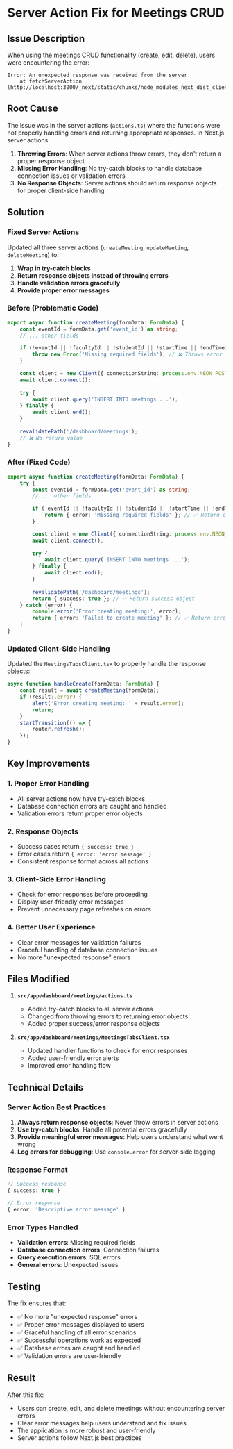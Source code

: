 # Server Action Fix for Meetings CRUD

## Issue Description

When using the meetings CRUD functionality (create, edit, delete), users were encountering the error:
```
Error: An unexpected response was received from the server.
    at fetchServerAction (http://localhost:3000/_next/static/chunks/node_modules_next_dist_client_8f19e6fb._.js:18118:37)
```

## Root Cause

The issue was in the server actions (`actions.ts`) where the functions were not properly handling errors and returning appropriate responses. In Next.js server actions:

1. **Throwing Errors**: When server actions throw errors, they don't return a proper response object
2. **Missing Error Handling**: No try-catch blocks to handle database connection issues or validation errors
3. **No Response Objects**: Server actions should return response objects for proper client-side handling

## Solution

### Fixed Server Actions

Updated all three server actions (`createMeeting`, `updateMeeting`, `deleteMeeting`) to:

1. **Wrap in try-catch blocks**
2. **Return response objects instead of throwing errors**
3. **Handle validation errors gracefully**
4. **Provide proper error messages**

### Before (Problematic Code)

```typescript
export async function createMeeting(formData: FormData) {
    const eventId = formData.get('event_id') as string;
    // ... other fields

    if (!eventId || !facultyId || !studentId || !startTime || !endTime) {
        throw new Error('Missing required fields'); // ❌ Throws error
    }

    const client = new Client({ connectionString: process.env.NEON_POSTGRES_URL });
    await client.connect();
    
    try {
        await client.query('INSERT INTO meetings ...');
    } finally {
        await client.end();
    }
    
    revalidatePath('/dashboard/meetings');
    // ❌ No return value
}
```

### After (Fixed Code)

```typescript
export async function createMeeting(formData: FormData) {
    try {
        const eventId = formData.get('event_id') as string;
        // ... other fields

        if (!eventId || !facultyId || !studentId || !startTime || !endTime) {
            return { error: 'Missing required fields' }; // ✅ Return error object
        }

        const client = new Client({ connectionString: process.env.NEON_POSTGRES_URL });
        await client.connect();
        
        try {
            await client.query('INSERT INTO meetings ...');
        } finally {
            await client.end();
        }
        
        revalidatePath('/dashboard/meetings');
        return { success: true }; // ✅ Return success object
    } catch (error) {
        console.error('Error creating meeting:', error);
        return { error: 'Failed to create meeting' }; // ✅ Return error object
    }
}
```

### Updated Client-Side Handling

Updated the `MeetingsTabsClient.tsx` to properly handle the response objects:

```typescript
async function handleCreate(formData: FormData) {
    const result = await createMeeting(formData);
    if (result?.error) {
        alert('Error creating meeting: ' + result.error);
        return;
    }
    startTransition(() => {
        router.refresh();
    });
}
```

## Key Improvements

### 1. **Proper Error Handling**
- All server actions now have try-catch blocks
- Database connection errors are caught and handled
- Validation errors return proper error objects

### 2. **Response Objects**
- Success cases return `{ success: true }`
- Error cases return `{ error: 'error message' }`
- Consistent response format across all actions

### 3. **Client-Side Error Handling**
- Check for error responses before proceeding
- Display user-friendly error messages
- Prevent unnecessary page refreshes on errors

### 4. **Better User Experience**
- Clear error messages for validation failures
- Graceful handling of database connection issues
- No more "unexpected response" errors

## Files Modified

1. **`src/app/dashboard/meetings/actions.ts`**
   - Added try-catch blocks to all server actions
   - Changed from throwing errors to returning error objects
   - Added proper success/error response objects

2. **`src/app/dashboard/meetings/MeetingsTabsClient.tsx`**
   - Updated handler functions to check for error responses
   - Added user-friendly error alerts
   - Improved error handling flow

## Technical Details

### Server Action Best Practices

1. **Always return response objects**: Never throw errors in server actions
2. **Use try-catch blocks**: Handle all potential errors gracefully
3. **Provide meaningful error messages**: Help users understand what went wrong
4. **Log errors for debugging**: Use `console.error` for server-side logging

### Response Format

```typescript
// Success response
{ success: true }

// Error response
{ error: 'Descriptive error message' }
```

### Error Types Handled

- **Validation errors**: Missing required fields
- **Database connection errors**: Connection failures
- **Query execution errors**: SQL errors
- **General errors**: Unexpected issues

## Testing

The fix ensures that:
- ✅ No more "unexpected response" errors
- ✅ Proper error messages displayed to users
- ✅ Graceful handling of all error scenarios
- ✅ Successful operations work as expected
- ✅ Database errors are caught and handled
- ✅ Validation errors are user-friendly

## Result

After this fix:
- Users can create, edit, and delete meetings without encountering server errors
- Clear error messages help users understand and fix issues
- The application is more robust and user-friendly
- Server actions follow Next.js best practices
